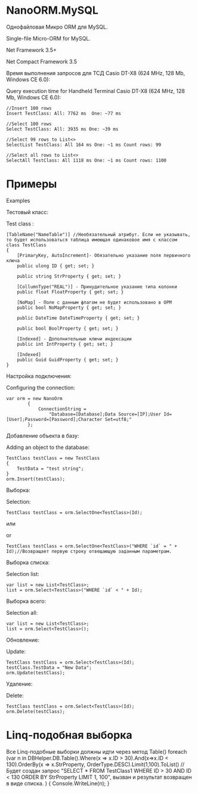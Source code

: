 # NanoORM.MySQL

Однофайловая Микро ORM для MySQL.

Single-file Micro-ORM for MySQL. 

Net Framework 3.5+

Net Compact Framework 3.5

Время выполнения запросов для ТСД Casio DT-X8 (624 MHz, 128 Mb, Windows CE 6.0):

Query execution time for Handheld Terminal Casio DT-X8 (624 MHz, 128 Mb, Windows CE 6.0): 


    //Insert 100 rows
    Insert TestClass: All: 7762 ms  One: ~77 ms

    //Select 100 rows
    Select TestClass: All: 3935 ms One: ~39 ms
    
    //Select 99 rows to List<>
    SelectList TestClass: All 164 ms One: ~1 ms Count rows: 99
    
    //Select all rows to List<>
    SelectAll TestClass: All 1118 ms One: ~1 ms Count rows: 1100

# Примеры

Examples  
 
Тестовый класс:

Test class : 

    [TableName("NameTable")] //Необязательный атрибут. Если не указывать, то будет использоваться таблица имеющая одинаковое имя с классом
    class TestClass
    {
        [PrimaryKey, AutoIncrement]- Обязательно указание поля первичного ключа
        public ulong ID { get; set; }

        public string StrProperty { get; set; }

        [CollumnType("REAL")] - Принудительное указание типа колонки
        public float FloatProperty { get; set; }

        [NoMap] - Поле с данным флагом не будет использовано в ОРМ
        public bool NoMapProperty { get; set; }

        public DateTime DateTimeProperty { get; set; }

        public bool BoolProperty { get; set; }

        [Indexed] - Дополнительные ключи индексации
        public int IntProperty { get; set; }

        [Indexed]
        public Guid GuidProperty { get; set; }
    }

Настройка подключения:

Configuring the connection:  

    var orm = new NanoOrm
            {
                ConnectionString =
                    "Database=[Database];Data Source=[IP];User Id=[User];Password=[Password];Character Set=utf8;"
            };

Добавление объекта в базу:

Adding an object to the database: 

    TestClass testClass = new TestClass
    {
        TestData = "test string";
    }
    orm.Insert(testClass);
    
Выборка:

Selection: 

    TestClass testClass = orm.SelectOne<TestClass>(Id);

или

or

    TestClass testClass = orm.SelectOne<TestClass>("WHERE `id` = " + Id);//Возвращает первую строку отвещающую заданным параметрам.

Выборка списка:

Selection list: 

    var list = new List<TestClass>;
    list = orm.Select<TestClass>("WHERE `id` < " + Id);

Выборка всего:

Selection all: 

    var list = new List<TestClass>;
    list = orm.Select<TestClass>();

Обновление:

Update:

    TestClass testClass = orm.Select<TestClass>(Id);
    testClass.TestData = "New Data";
    orm.Update(testClass);

Удаление:

Delete:

    TestClass testClass = orm.Select<TestClass>(Id);
    orm.Delete(testClass);


# Linq-подобная выборка
Все Linq-подобные выборки должны идти через метод Table<T>()
foreach (var n in 
    DBHelper.DB.Table<TestClass1>().Where(x => x.ID > 30).And(x=>x.ID < 130).OrderBy(x => x.StrProperty, OrderType.DESC).Limit(1,100).ToList()
    //Будет создан запрос "SELECT * FROM TestClass1 WHERE ID > 30 AND ID < 130 ORDER BY StrProperty LIMIT 1, 100", вызван и результат возвращен в виде списка.
    )
{
    Console.WriteLine(n);
}
